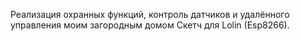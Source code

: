 Реализация охранных функций, контроль датчиков и удалённого управления моим загородным домом
Скетч для Lolin (Esp8266).
